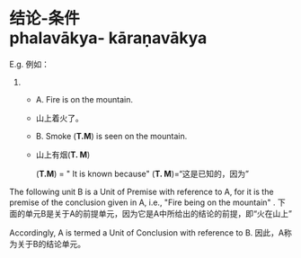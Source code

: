# 结论-条件<br>phalavākya- kāraṇavākya
E.g. 例如：

1. 
   - A. Fire is on the mountain.
   - 山上着火了。
   - B. Smoke (**T.M**) is seen on the mountain.
   - 山上有烟(**T. M**)

        (**T.M**) = " It is known because"
        (**T. M**)=“这是已知的，因为”

The following unit B is a Unit of Premise with reference to A, for it is the premise of the conclusion given in A, i.e., "Fire being on the mountain" .
下面的单元B是关于A的前提单元，因为它是A中所给出的结论的前提，即“火在山上”

Accordingly, A is termed a Unit of Conclusion with reference to B.
因此，A称为关于B的结论单元。